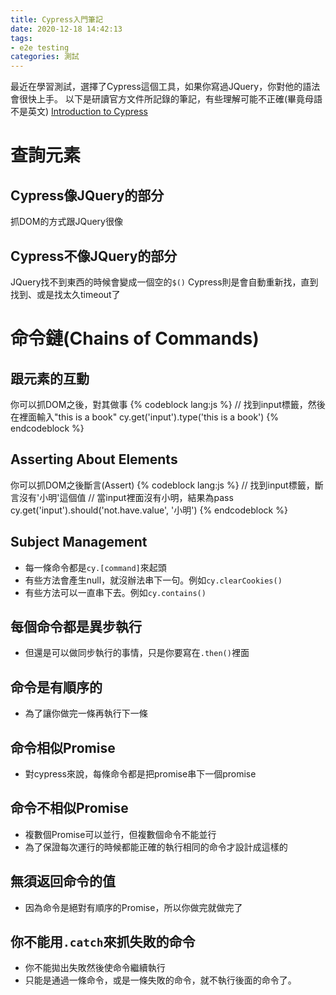 ```yaml
---
title: Cypress入門筆記
date: 2020-12-18 14:42:13
tags:
- e2e testing
categories: 測試
---
```

最近在學習測試，選擇了Cypress這個工具，如果你寫過JQuery，你對他的語法會很快上手。
以下是研讀官方文件所記錄的筆記，有些理解可能不正確(畢竟母語不是英文)
[Introduction to Cypress](https://docs.cypress.io/guides/core-concepts/introduction-to-cypress.html)

<!-- more -->

# 查詢元素
## Cypress像JQuery的部分
抓DOM的方式跟JQuery很像

## Cypress不像JQuery的部分
JQuery找不到東西的時候會變成一個空的`$()`
Cypress則是會自動重新找，直到找到、或是找太久timeout了

# 命令鏈(Chains of Commands)
## 跟元素的互動
你可以抓DOM之後，對其做事
{% codeblock lang:js %}
// 找到input標籤，然後在裡面輸入"this is a book"
cy.get('input').type('this is a book')
{% endcodeblock %}

## Asserting About Elements
你可以抓DOM之後斷言(Assert)
{% codeblock lang:js %}
// 找到input標籤，斷言沒有'小明'這個值
// 當input裡面沒有小明，結果為pass
cy.get('input').should('not.have.value', '小明')
{% endcodeblock %}

## Subject Management
* 每一條命令都是`cy.[command]`來起頭
* 有些方法會產生null，就沒辦法串下一句。例如`cy.clearCookies()`
* 有些方法可以一直串下去。例如`cy.contains()`

## 每個命令都是異步執行
* 但還是可以做同步執行的事情，只是你要寫在`.then()`裡面

## 命令是有順序的
* 為了讓你做完一條再執行下一條

## 命令相似Promise
* 對cypress來說，每條命令都是把promise串下一個promise

## 命令不相似Promise
* 複數個Promise可以並行，但複數個命令不能並行
* 為了保證每次運行的時候都能正確的執行相同的命令才設計成這樣的

## 無須返回命令的值
* 因為命令是絕對有順序的Promise，所以你做完就做完了

## 你不能用`.catch`來抓失敗的命令
* 你不能拋出失敗然後使命令繼續執行
* 只能是通過一條命令，或是一條失敗的命令，就不執行後面的命令了。



